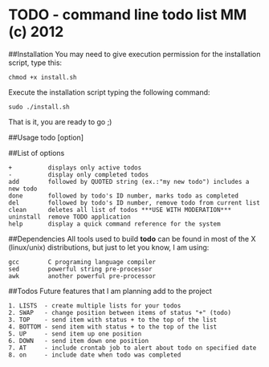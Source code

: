 
 TODO - command line todo list MM (c) 2012
===========================================
##Installation
You may need to give execution permission for the installation script, type this:

	chmod +x install.sh

Execute the installation script typing the following command:
        
	sudo ./install.sh

That is it, you are ready to go ;)

##Usage
    todo [option] <string>

##List of options

	+          displays only active todos
	-          display only completed todos
	add        followed by QUOTED string (ex.:"my new todo") includes a new todo
	done       followed by todo's ID number, marks todo as completed
	del        followed by todo's ID number, remove todo from current list
	clean      deletes all list of todos ***USE WITH MODERATION***
	uninstall  remove TODO application
	help       display a quick command reference for the system

##Dependencies
All tools used to build __todo__ can be found in most of the X (linux/unix) distributions, but just to let you know, I am using:

	gcc        C programing language compiler
	sed        powerful string pre-processor 
	awk        another powerful pre-processor

##Todos
Future features that I am planning add to the project

	1. LISTS  - create multiple lists for your todos
	2. SWAP   - change position between items of status "+" (todo)
	3. TOP    - send item with status + to the top of the list
	4. BOTTOM - send item with status + to the top of the list
	5. UP     - send item up one position
	6. DOWN   - send item down one position
	7. AT	  - include crontab job to alert about todo on specified date
	8. on	  - include date when todo was completed

